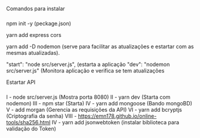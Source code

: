Comandos para instalar 

###

npm init -y (peckage.json)

yarn add express cors

yarn add -D nodemon (serve para facilitar as atualizações e estartar com as mesmas atualizadas).

"start": "node src/server.js", (estarta a aplicação
    "dev": "nodemon src/server.js" (Monitora aplicação e verifica se tem atualizações

Estartar API

###

I - node src/server.js (Mostra porta 8080)
II - yarn dev (Starta com nodemon)
III - npm star (Starta)
IV - yarn add mongoose (Bando mongoBD)
V - add morgan (Gerencia as requisições da API)
VI - yarn add bcryptjs (Criptografia da senha)
VIII - https://emn178.github.io/online-tools/sha256.html
IV - yarn add jsonwebtoken (instalar  biblioteca para validação do Token)